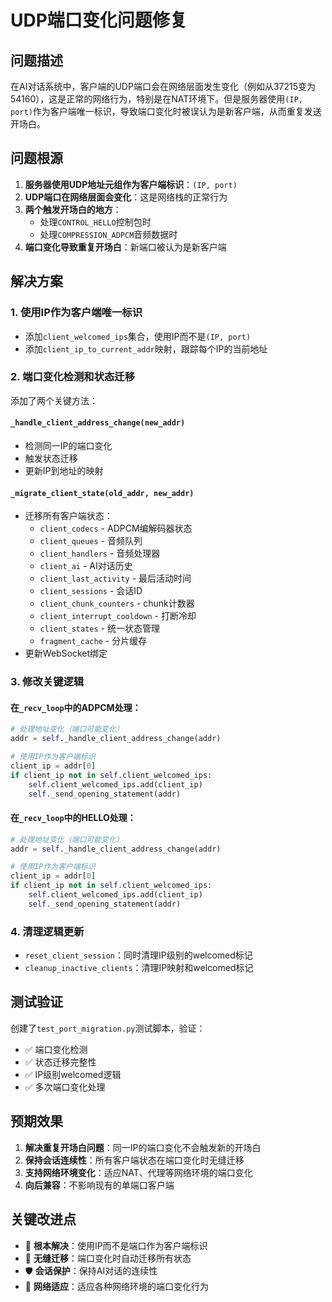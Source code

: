 # UDP端口变化问题修复

## 问题描述

在AI对话系统中，客户端的UDP端口会在网络层面发生变化（例如从37215变为54160），这是正常的网络行为，特别是在NAT环境下。但是服务器使用`(IP, port)`作为客户端唯一标识，导致端口变化时被误认为是新客户端，从而重复发送开场白。

## 问题根源

1. **服务器使用UDP地址元组作为客户端标识**：`(IP, port)`
2. **UDP端口在网络层面会变化**：这是网络栈的正常行为
3. **两个触发开场白的地方**：
   - 处理`CONTROL_HELLO`控制包时
   - 处理`COMPRESSION_ADPCM`音频数据时
4. **端口变化导致重复开场白**：新端口被认为是新客户端

## 解决方案

### 1. 使用IP作为客户端唯一标识

- 添加`client_welcomed_ips`集合，使用IP而不是`(IP, port)`
- 添加`client_ip_to_current_addr`映射，跟踪每个IP的当前地址

### 2. 端口变化检测和状态迁移

添加了两个关键方法：

#### `_handle_client_address_change(new_addr)`
- 检测同一IP的端口变化
- 触发状态迁移
- 更新IP到地址的映射

#### `_migrate_client_state(old_addr, new_addr)`
- 迁移所有客户端状态：
  - `client_codecs` - ADPCM编解码器状态
  - `client_queues` - 音频队列
  - `client_handlers` - 音频处理器
  - `client_ai` - AI对话历史
  - `client_last_activity` - 最后活动时间
  - `client_sessions` - 会话ID
  - `client_chunk_counters` - chunk计数器
  - `client_interrupt_cooldown` - 打断冷却
  - `client_states` - 统一状态管理
  - `fragment_cache` - 分片缓存
- 更新WebSocket绑定

### 3. 修改关键逻辑

#### 在`_recv_loop`中的ADPCM处理：
```python
# 处理地址变化（端口可能变化）
addr = self._handle_client_address_change(addr)

# 使用IP作为客户端标识
client_ip = addr[0]
if client_ip not in self.client_welcomed_ips:
    self.client_welcomed_ips.add(client_ip)
    self._send_opening_statement(addr)
```

#### 在`_recv_loop`中的HELLO处理：
```python
# 处理地址变化（端口可能变化）
addr = self._handle_client_address_change(addr)

# 使用IP作为客户端标识
client_ip = addr[0]
if client_ip not in self.client_welcomed_ips:
    self.client_welcomed_ips.add(client_ip)
    self._send_opening_statement(addr)
```

### 4. 清理逻辑更新

- `reset_client_session`：同时清理IP级别的welcomed标记
- `cleanup_inactive_clients`：清理IP映射和welcomed标记

## 测试验证

创建了`test_port_migration.py`测试脚本，验证：
- ✅ 端口变化检测
- ✅ 状态迁移完整性
- ✅ IP级别welcomed逻辑
- ✅ 多次端口变化处理

## 预期效果

1. **解决重复开场白问题**：同一IP的端口变化不会触发新的开场白
2. **保持会话连续性**：所有客户端状态在端口变化时无缝迁移
3. **支持网络环境变化**：适应NAT、代理等网络环境的端口变化
4. **向后兼容**：不影响现有的单端口客户端

## 关键改进点

- 🎯 **根本解决**：使用IP而不是端口作为客户端标识
- 🔄 **无缝迁移**：端口变化时自动迁移所有状态
- 🛡️ **会话保护**：保持AI对话的连续性
- 📡 **网络适应**：适应各种网络环境的端口变化行为
